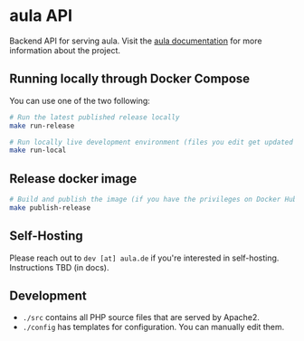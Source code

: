 # aula API

Backend API for serving aula. Visit the [aula documentation](https://docs.aula.de/) for more information about the project.

## Running locally through Docker Compose

You can use one of the two following:

```bash
# Run the latest published release locally
make run-release

# Run locally live development environment (files you edit get updated immediately)
make run-local
```

## Release docker image

```bash
# Build and publish the image (if you have the privileges on Docker Hub)
make publish-release
```

## Self-Hosting

Please reach out to `dev [at] aula.de` if you're interested in self-hosting. Instructions TBD (in docs).

## Development

- `./src` contains all PHP source files that are served by Apache2.
- `./config` has templates for configuration. You can manually edit them.
